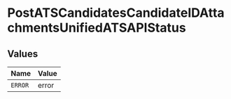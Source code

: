 # PostATSCandidatesCandidateIDAttachmentsUnifiedATSAPIStatus


## Values

| Name    | Value   |
| ------- | ------- |
| `ERROR` | error   |